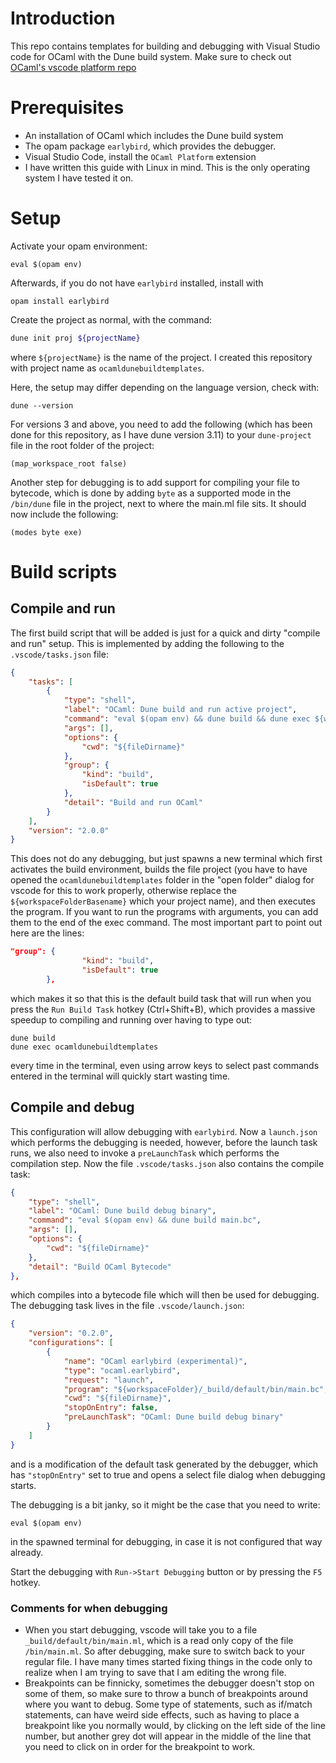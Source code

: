 # Introduction
This repo contains templates for building and debugging with Visual Studio code for OCaml with the Dune build system. Make sure to check out [OCaml's vscode platform repo](https://github.com/ocamllabs/vscode-ocaml-platform)

# Prerequisites
- An installation of OCaml which includes the Dune build system
- The opam package ```earlybird```, which provides the debugger.
- Visual Studio Code, install the ```OCaml Platform``` extension
- I have written this guide with Linux in mind. This is the only operating system I have tested it on.

# Setup

Activate your opam environment:

```
eval $(opam env)
```

Afterwards, if you do not have ```earlybird``` installed, install with

```
opam install earlybird
```

Create the project as normal, with the command: 

```bash
dune init proj ${projectName}
```

where ```${projectName}``` is the name of the project. I created this repository with project name as ```ocamldunebuildtemplates```. 

Here, the setup may differ depending on the language version, check with:

```
dune --version
```

For versions 3 and above, you need to add the following (which has been done for this repository, as I have dune version 3.11) to your ```dune-project``` file in the root folder of the project:

```
(map_workspace_root false)
```

Another step for debugging is to add support for compiling your file to bytecode, which is done by adding ```byte``` as a supported mode in the ```/bin/dune``` file in the project, next to where the main.ml file sits. It should now include the following:

```
(modes byte exe)
```

# Build scripts

## Compile and run
The first build script that will be added is just for a quick and dirty "compile and run" setup. This is implemented by adding the following to the ```.vscode/tasks.json``` file:

```json
{
    "tasks": [
        {
            "type": "shell",
            "label": "OCaml: Dune build and run active project",
            "command": "eval $(opam env) && dune build && dune exec ${workspaceFolderBasename}",
            "args": [],
            "options": {
                "cwd": "${fileDirname}"
            },
            "group": {
                "kind": "build",
                "isDefault": true
            },
            "detail": "Build and run OCaml"
        }
    ],
    "version": "2.0.0"
}
```

This does not do any debugging, but just spawns a new terminal which first activates the build environment, builds the file project (you have to have opened the ```ocamldunebuildtemplates``` folder in the "open folder" dialog for vscode for this to work properly, otherwise replace the ```${workspaceFolderBasename}``` which your project name), and then executes the program. If you want to run the programs with arguments, you can add them to the end of the exec command. The most important part to point out here are the lines:

```json
"group": {
                "kind": "build",
                "isDefault": true
        },
```

which makes it so that this is the default build task that will run when you press the ```Run Build Task``` hotkey (Ctrl+Shift+B), which provides a massive speedup to compiling and running over having to type out:

```
dune build
dune exec ocamldunebuildtemplates
```

every time in the terminal, even using arrow keys to select past commands entered in the terminal will quickly start wasting time.

## Compile and debug

This configuration will allow debugging with ```earlybird```. Now a ```launch.json``` which performs the debugging is needed, however, before the launch task runs, we also need to invoke a ```preLaunchTask``` which performs the compilation step. Now the file ```.vscode/tasks.json``` also contains the compile task:

```json
{
    "type": "shell",
    "label": "OCaml: Dune build debug binary",
    "command": "eval $(opam env) && dune build main.bc",
    "args": [],
    "options": {
        "cwd": "${fileDirname}"
    },
    "detail": "Build OCaml Bytecode"
},
```
which compiles into a bytecode file which will then be used for debugging. The debugging task lives in the file ```.vscode/launch.json```:

```json
{
    "version": "0.2.0",
    "configurations": [
        {
            "name": "OCaml earlybird (experimental)",
            "type": "ocaml.earlybird",
            "request": "launch",
            "program": "${workspaceFolder}/_build/default/bin/main.bc",
            "cwd": "${fileDirname}",
            "stopOnEntry": false,
            "preLaunchTask": "OCaml: Dune build debug binary"
        }
    ]
}
```

and is a modification of the default task generated by the debugger, which has ```"stopOnEntry"``` set to true and opens a select file dialog when debugging starts.

The debugging is a bit janky, so it might be the case that you need to write:

```
eval $(opam env)
```

in the spawned terminal for debugging, in case it is not configured that way already.

Start the debugging with ```Run->Start Debugging``` button or by pressing the ```F5``` hotkey.

### Comments for when debugging

- When you start debugging, vscode will take you to a file ```_build/default/bin/main.ml```, which is a read only copy of the file ```/bin/main.ml```. So after debugging, make sure to switch back to your regular file. I have many times started fixing things in the code only to realize when I am trying to save that I am editing the wrong file.
- Breakpoints can be finnicky, sometimes the debugger doesn't stop on some of them, so make sure to throw a bunch of breakpoints around where you want to debug. Some type of statements, such as if/match statements, can have weird side effects, such as having to place a breakpoint like you normally would, by clicking on the left side of the line number, but another grey dot will appear in the middle of the line that you need to click on in order for the breakpoint to work. 